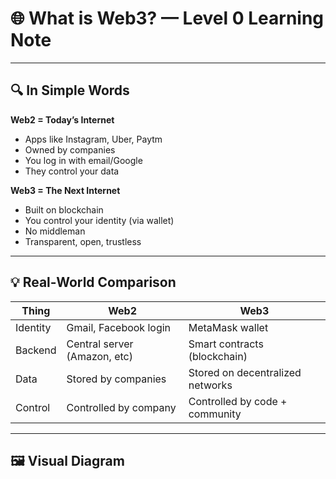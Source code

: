# 🌐 What is Web3? — Level 0 Learning Note

---

## 🔍 In Simple Words

**Web2 = Today’s Internet**
- Apps like Instagram, Uber, Paytm
- Owned by companies
- You log in with email/Google
- They control your data

**Web3 = The Next Internet**
- Built on blockchain
- You control your identity (via wallet)
- No middleman
- Transparent, open, trustless

---

## 💡 Real-World Comparison

| Thing         | Web2                          | Web3                                |
|--------------|-------------------------------|-------------------------------------|
| Identity     | Gmail, Facebook login         | MetaMask wallet                     |
| Backend      | Central server (Amazon, etc)  | Smart contracts (blockchain)        |
| Data         | Stored by companies           | Stored on decentralized networks    |
| Control      | Controlled by company         | Controlled by code + community      |

---

## 🖼️ Visual Diagram

